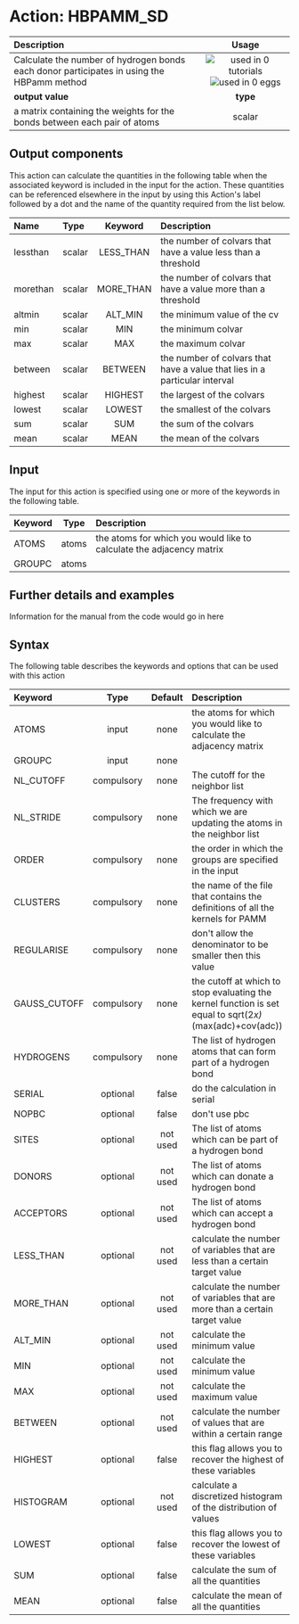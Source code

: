 # Action: HBPAMM_SD

| Description    | Usage |
|:--------|:--------:|
| Calculate the number of hydrogen bonds each donor participates in using the HBPamm method | ![used in 0 tutorials](https://img.shields.io/badge/tutorials-0-red.svg)![used in 0 eggs](https://img.shields.io/badge/nest-0-red.svg)|
 | **output value** | **type** |
| a matrix containing the weights for the bonds between each pair of atoms | scalar |

## Output components

This action can calculate the quantities in the following table when the associated keyword is included in the input for the action. These quantities can be referenced elsewhere in the input by using this Action's label followed by a dot and the name of the quantity required from the list below.

| Name | Type | Keyword | Description |
|:-------|:-----|:----:|:-------|
| lessthan | scalar | LESS_THAN | the number of colvars that have a value less than a threshold | 
| morethan | scalar | MORE_THAN | the number of colvars that have a value more than a threshold | 
| altmin | scalar | ALT_MIN | the minimum value of the cv | 
| min | scalar | MIN | the minimum colvar | 
| max | scalar | MAX | the maximum colvar | 
| between | scalar | BETWEEN | the number of colvars that have a value that lies in a particular interval | 
| highest | scalar | HIGHEST | the largest of the colvars | 
| lowest | scalar | LOWEST | the smallest of the colvars | 
| sum | scalar | SUM | the sum of the colvars | 
| mean | scalar | MEAN | the mean of the colvars | 


## Input

The input for this action is specified using one or more of the keywords in the following table.

| Keyword |  Type | Description |
|:--------|:------:|:-----------|
| ATOMS | atoms | the atoms for which you would like to calculate the adjacency matrix |
| GROUPC | atoms |  |


## Further details and examples 
Information for the manual from the code would go in here 
## Syntax 
The following table describes the keywords and options that can be used with this action 

| Keyword | Type | Default | Description |
|:-------|:----:|:-------:|:-----------|
| ATOMS | input | none | the atoms for which you would like to calculate the adjacency matrix |
| GROUPC | input | none |  |
| NL_CUTOFF | compulsory | none |  The cutoff for the neighbor list |
| NL_STRIDE | compulsory | none |  The frequency with which we are updating the atoms in the neighbor list |
| ORDER | compulsory | none |  the order in which the groups are specified in the input |
| CLUSTERS | compulsory | none | the name of the file that contains the definitions of all the kernels for PAMM |
| REGULARISE | compulsory | none |  don't allow the denominator to be smaller then this value |
| GAUSS_CUTOFF | compulsory | none |  the cutoff at which to stop evaluating the kernel function is set equal to sqrt(2*x)*(max(adc)+cov(adc)) |
| HYDROGENS | compulsory | none | The list of hydrogen atoms that can form part of a hydrogen bond |
| SERIAL | optional | false |  do the calculation in serial |
| NOPBC | optional | false |  don't use pbc |
| SITES | optional | not used | The list of atoms which can be part of a hydrogen bond |
| DONORS | optional | not used | The list of atoms which can donate a hydrogen bond |
| ACCEPTORS | optional | not used | The list of atoms which can accept a hydrogen bond |
| LESS_THAN | optional | not used | calculate the number of variables that are less than a certain target value |
| MORE_THAN | optional | not used | calculate the number of variables that are more than a certain target value |
| ALT_MIN | optional | not used | calculate the minimum value |
| MIN | optional | not used | calculate the minimum value |
| MAX | optional | not used | calculate the maximum value |
| BETWEEN | optional | not used | calculate the number of values that are within a certain range |
| HIGHEST | optional | false |  this flag allows you to recover the highest of these variables |
| HISTOGRAM | optional | not used | calculate a discretized histogram of the distribution of values |
| LOWEST | optional | false |  this flag allows you to recover the lowest of these variables |
| SUM | optional | false |  calculate the sum of all the quantities |
| MEAN | optional | false |  calculate the mean of all the quantities |
